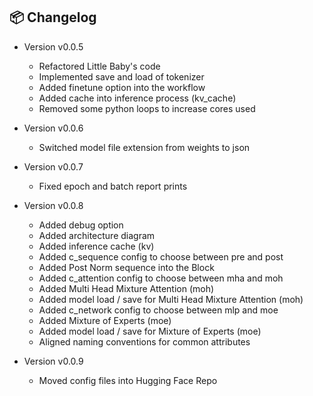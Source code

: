 ## 📦 Changelog

- Version v0.0.5
  - Refactored Little Baby's code
  - Implemented save and load of tokenizer
  - Added finetune option into the workflow
  - Added cache into inference process (kv_cache)
  - Removed some python loops to increase cores used

- Version v0.0.6
  - Switched model file extension from weights to json

- Version v0.0.7
  - Fixed epoch and batch report prints

- Version v0.0.8
  - Added debug option
  - Added architecture diagram
  - Added inference cache (kv)
  - Added c_sequence config to choose between pre and post
  - Added Post Norm sequence into the Block
  - Added c_attention config to choose between mha and moh
  - Added Multi Head Mixture Attention (moh)
  - Added model load / save for Multi Head Mixture Attention (moh)
  - Added c_network config to choose between mlp and moe
  - Added Mixture of Experts (moe)
  - Added model load / save for Mixture of Experts (moe)
  - Aligned naming conventions for common attributes

- Version v0.0.9
  - Moved config files into Hugging Face Repo
